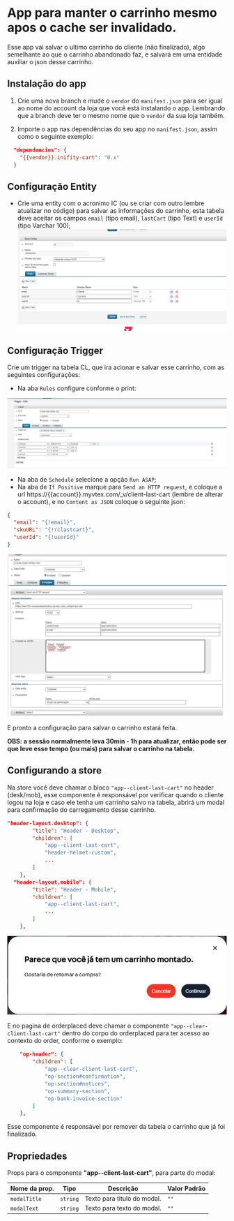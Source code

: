 # App para manter o carrinho mesmo apos o cache ser invalidado.

Esse app vai salvar o ultimo carrinho do cliente (não finalizado), algo semelhante ao que o carrinho abandonado faz, e salvará em uma entidade auxiliar o json desse carrinho.


## Instalação do app

1. Crie uma nova branch e mude o `vendor` do `manifest.json` para ser igual ao nome do account da loja que você está instalando o app. Lembrando que a branch deve ter o mesmo nome que o `vendor` da sua loja também.

2. Importe o app nas dependências do seu app no `manifest.json`, assim como o seguinte exemplo:

```json
  "dependencies": {
    "{{vendor}}.inifity-cart": "0.x"
  }
```

## Configuração Entity

- Crie uma entity com o acronimo IC (ou se criar com outro lembre atualizar no código) para salvar as informações do carrinho, esta tabela deve aceitar os campos `email` (tipo email), `lastCart` (tipo Text) e `userId` (tipo Varchar 100);
![DB](./imgs/data-entity.png)


## Configuração Trigger

Crie um trigger na tabela CL, que ira acionar e salvar esse carrinho, com as seguintes configurações:
- Na aba `Rules` configure conforme o print:

![rules](./imgs/trigger-rules.png)

- Na aba de `Schedule` selecione a opção `Run ASAP`;
- Na aba de `If Positive` marque para `Send an HTTP request`, e coloque a url https://{{account}}.myvtex.com/_v/client-last-cart (lembre de alterar o account), e no `Content as JSON` coloque o seguinte json:
```json
{
  "email": "{!email}",
  "skuURL": "{!rclastcart}",
  "userId": "{!userId}"
}
```


![rules](./imgs/trigger-positive.png)


E pronto a configuração para salvar o carrinho estará feita.

**OBS: a sessão normalmente leva 30min - 1h para atualizar, então pode ser que leve esse tempo (ou mais) para salvar o carrinho na tabela.**

## Configurando a store

Na store você deve chamar o bloco `"app--client-last-cart"` no header (desk/mob), esse componente é responsável por verificar quando o cliente logou na loja e caso ele tenha um carrinho salvo na tabela, abrirá um modal para confirmação do carregamento desse carrinho.

```json
"header-layout.desktop": {
		"title": "Header - Desktop",
		"children": [
			"app--client-last-cart",
			"header-helmet-custom",
			...
		]
	},
  "header-layout.mobile": {
		"title": "Header - Mobile",
		"children": [
			"app--client-last-cart",
			...
		]
	},
```
![rules](./imgs/modal.png)

E no pagina de orderplaced deve chamar o componente `"app--clear-client-last-cart"` dentro do corpo do orderplaced para ter acesso ao contexto do order, conforme o exemplo:
```json
	"op-header": {
		"children": [
			"app--clear-client-last-cart",
			"op-section#confirmation",
			"op-section#notices",
			"op-summary-section",
			"op-bank-invoice-section"
		]
	},
```

Esse componente é responsável por remover da tabela o carrinho que já foi finalizado.


## Propriedades

Props para o componente **"app--client-last-cart"**, para parte do modal:


| Nome da prop. | Tipo     | Descrição                       | Valor Padrão |
| ------------- | -------- | ------------------------------- | ------------ |
| `modalTitle`        | `string` | Texto para titulo do modal. | `""`         |
| `modalText`        | `string` | Texto para texto do modal. | `""`         |
